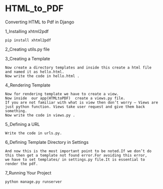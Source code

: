 # HTML_to_PDF
Converting HTML to Pdf in Django

1_Installing xhtml2pdf

    pip install xhtml2pdf
  
2_Creating utils.py file

3_Creating a Template

    Now create a directory templates and inside this create a html file and named it as hello.html.
    Now write the code in hello.html .
   

4_Rendering Template

    Now for rendering template we have to create a view.
    Now inside  our app(HTMLtoPDF)  create a views.py file.
    If you are not familiar with what is view then don’t worry – Views are just python function. Views take user request and give them back something.
    Now write the code in views.py .

5_Defining a URL

    Write the code in urls.py.

6_Defining Template Directory in Settings

    And now this is the most important point to be noted.If we don’t do this then get a template not found error.For avoiding this error, 
    we have to set templates/ in settings.py file.It is essential to render the pdf.

7_Running Your Project

    python manage.py runserver
 


